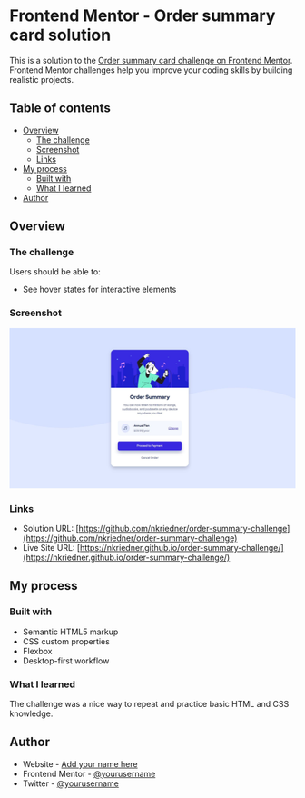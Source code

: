# Frontend Mentor - Order summary card solution

This is a solution to the [Order summary card challenge on Frontend Mentor](https://www.frontendmentor.io/challenges/order-summary-component-QlPmajDUj). Frontend Mentor challenges help you improve your coding skills by building realistic projects.

## Table of contents

-   [Overview](#overview)
    -   [The challenge](#the-challenge)
    -   [Screenshot](#screenshot)
    -   [Links](#links)
-   [My process](#my-process)
    -   [Built with](#built-with)
    -   [What I learned](#what-i-learned)
-   [Author](#author)

## Overview

### The challenge

Users should be able to:

-   See hover states for interactive elements

### Screenshot

![Screenshot of site in Desktop view](./screenshot.jpg)

### Links

-   Solution URL: [https://github.com/nkriedner/order-summary-challenge](https://github.com/nkriedner/order-summary-challenge)
-   Live Site URL: [https://nkriedner.github.io/order-summary-challenge/](https://nkriedner.github.io/order-summary-challenge/)

## My process

### Built with

-   Semantic HTML5 markup
-   CSS custom properties
-   Flexbox
-   Desktop-first workflow

### What I learned

The challenge was a nice way to repeat and practice basic HTML and CSS knowledge.

## Author

-   Website - [Add your name here](https://www.your-site.com)
-   Frontend Mentor - [@yourusername](https://www.frontendmentor.io/profile/yourusername)
-   Twitter - [@yourusername](https://www.twitter.com/yourusername)
